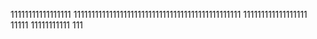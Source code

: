 11111111111111111
11111111111111111111111111111111111111111111111
111111111111111111
11111
11111111111
111
